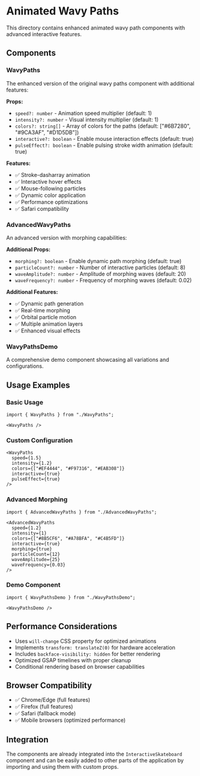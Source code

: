 # Animated Wavy Paths

This directory contains enhanced animated wavy path components with advanced interactive features.

## Components

### WavyPaths
The enhanced version of the original wavy paths component with additional features:

**Props:**
- `speed?: number` - Animation speed multiplier (default: 1)
- `intensity?: number` - Visual intensity multiplier (default: 1)
- `colors?: string[]` - Array of colors for the paths (default: ["#6B7280", "#9CA3AF", "#D1D5DB"])
- `interactive?: boolean` - Enable mouse interaction effects (default: true)
- `pulseEffect?: boolean` - Enable pulsing stroke width animation (default: true)

**Features:**
- ✅ Stroke-dasharray animation
- ✅ Interactive hover effects
- ✅ Mouse-following particles
- ✅ Dynamic color application
- ✅ Performance optimizations
- ✅ Safari compatibility

### AdvancedWavyPaths
An advanced version with morphing capabilities:

**Additional Props:**
- `morphing?: boolean` - Enable dynamic path morphing (default: true)
- `particleCount?: number` - Number of interactive particles (default: 8)
- `waveAmplitude?: number` - Amplitude of morphing waves (default: 20)
- `waveFrequency?: number` - Frequency of morphing waves (default: 0.02)

**Additional Features:**
- ✅ Dynamic path generation
- ✅ Real-time morphing
- ✅ Orbital particle motion
- ✅ Multiple animation layers
- ✅ Enhanced visual effects

### WavyPathsDemo
A comprehensive demo component showcasing all variations and configurations.

## Usage Examples

### Basic Usage
```tsx
import { WavyPaths } from "./WavyPaths";

<WavyPaths />
```

### Custom Configuration
```tsx
<WavyPaths 
  speed={1.5}
  intensity={1.2}
  colors={["#EF4444", "#F97316", "#EAB308"]}
  interactive={true}
  pulseEffect={true}
/>
```

### Advanced Morphing
```tsx
import { AdvancedWavyPaths } from "./AdvancedWavyPaths";

<AdvancedWavyPaths 
  speed={1.2}
  intensity={1}
  colors={["#8B5CF6", "#A78BFA", "#C4B5FD"]}
  interactive={true}
  morphing={true}
  particleCount={12}
  waveAmplitude={25}
  waveFrequency={0.03}
/>
```

### Demo Component
```tsx
import { WavyPathsDemo } from "./WavyPathsDemo";

<WavyPathsDemo />
```

## Performance Considerations

- Uses `will-change` CSS property for optimized animations
- Implements `transform: translateZ(0)` for hardware acceleration
- Includes `backface-visibility: hidden` for better rendering
- Optimized GSAP timelines with proper cleanup
- Conditional rendering based on browser capabilities

## Browser Compatibility

- ✅ Chrome/Edge (full features)
- ✅ Firefox (full features)
- ✅ Safari (fallback mode)
- ✅ Mobile browsers (optimized performance)

## Integration

The components are already integrated into the `InteractiveSkateboard` component and can be easily added to other parts of the application by importing and using them with custom props.
